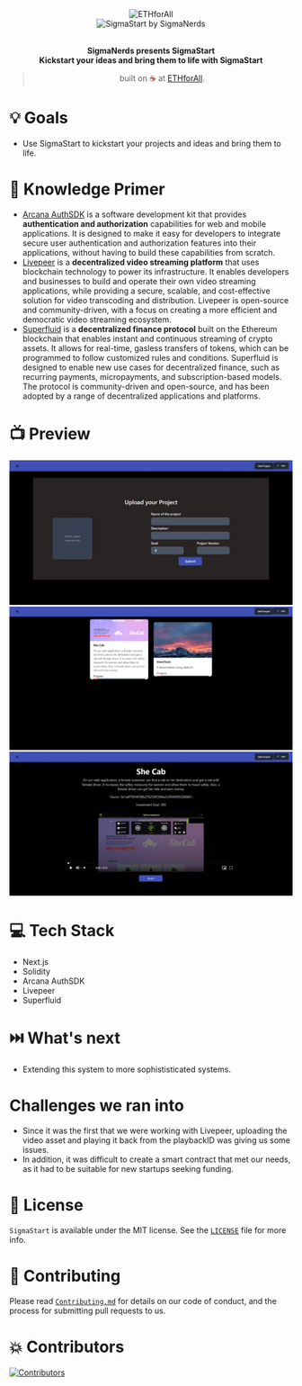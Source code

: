 <div align="center">
  <img alt="ETHforAll" src="docs/ETHforAll.png" height="300"/>
</div>
<div align="center">
  <img alt="SigmaStart by SigmaNerds" src="docs/Logo.png" height="250" />
</div>

<br>
<p align="center">
<b>SigmaNerds presents SigmaStart
<br>
Kickstart your ideas and bring them to life with SigmaStart</b>
</p>
<blockquote align="center">built on <span style="color: #8b0000;">☕</span> at <a href="https://ethforall.devfolio.co/">ETHforAll</a>.</blockquote>

# 💡 Goals

- Use SigmaStart to kickstart your projects and ideas and bring them to life. 

# 🧠 Knowledge Primer

- [Arcana AuthSDK](https://www.arcana.network/) is a software development kit that provides **authentication and authorization** capabilities for web and mobile applications. It is designed to make it easy for developers to integrate secure user authentication and authorization features into their applications, without having to build these capabilities from scratch.
- [Livepeer](https://livepeer.org/) is a **decentralized video streaming platform** that uses blockchain technology to power its infrastructure. It enables developers and businesses to build and operate their own video streaming applications, while providing a secure, scalable, and cost-effective solution for video transcoding and distribution. Livepeer is open-source and community-driven, with a focus on creating a more efficient and democratic video streaming ecosystem.
- [Superfluid](https://www.superfluid.finance/) is a **decentralized finance protocol** built on the Ethereum blockchain that enables instant and continuous streaming of crypto assets. It allows for real-time, gasless transfers of tokens, which can be programmed to follow customized rules and conditions. Superfluid is designed to enable new use cases for decentralized finance, such as recurring payments, micropayments, and subscription-based models. The protocol is community-driven and open-source, and has been adopted by a range of decentralized applications and platforms.
# 📺 Preview

<div align="center">
  <img alt="Preview Images" src="docs/ProjectPortfolio.jpeg" />
</div>
<div align="center">
  <img alt="Preview Images" src="docs/SheCab.jpeg"/>
</div>
<div align="center">
  <img alt="Preview Images" src="docs/SheCab1.jpeg"/>
</div>

# 💻 Tech Stack

- Next.js
- Solidity
- Arcana AuthSDK
- Livepeer 
- Superfluid  

# ⏭️ What's next

- Extending this system to more sophististicated systems. 

#   Challenges we ran into

- Since it was the first that we were working with Livepeer, uploading the video asset and playing it back from the playbackID was giving us some issues. 
- In addition, it was difficult to create a smart contract that met our needs, as it had to be suitable for new startups seeking funding.

# 📜 License

`SigmaStart` is available under the MIT license. See the [`LICENSE`](https://opensource.org/license/mit/) file for more info.

# 🤝 Contributing

Please read [`Contributing.md`](https://contributing.md/) for details on our code of conduct, and the process for submitting pull requests to us.

# 💥 Contributors
<a href="https://github.com/Srivastava57Harsh/EthForAll/graphs/contributors">
<img src="https://github.com/Srivastava57Harsh/EthForAll/graphs/contributors" alt="Contributors">
</a>
